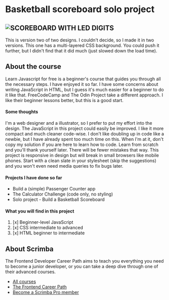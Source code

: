 # Basketball scoreboard solo project

## ![SCOREBOARD WITH LED DIGITS](/assets/images/bbcled.gif)

This is version two of two designs. I couldn't decide, so I made it in two versions. This one has a multi-layered CSS background. You could push it further, but I didn't find that it did much (just slowed down the load time).

## About the course

Learn Javascript for free is a beginner's course that guides you through all the necessary steps. I have enjoyed it so far. I have some concerns about writing JavaScript in HTML, but I guess it's much easier for a beginner to do it like that. FreeCodeCamp and The Odin Project take a different approach. I like their beginner lessons better, but this is a good start.

#### Some thoughts

I'm a web designer and a illustrator, so I prefer to put my effort into the design. The JavaScript in this project could easily be improved. I like it more compact and much cleaner code-wise. I don't like doubling up in code like a newbie, but I have already spent too much time on this. When I'm at it, don't copy my solution if you are here to learn how to code. Learn from scratch and you'll thank yourself later. There will be fewer mistakes that way. This project is responsive in design but will break in small browsers like mobile phones. Start with a clean slate in your stylesheet (skip the suggestions) and you won't even need media queries to fix bugs later.

#### Projects I have done so far

- Build a (simple) Passenger Counter app
- The Calculator Challenge (code only, no styling)
- Solo project - Build a Basketball Scoreboard

#### What you will find in this project

1.  [x] Beginner-level JavaScript
2.  [x] CSS intermediate to advanced
3.  [x] HTML beginner to intermediate

## About Scrimba

The Frontend Developer Career Path aims to teach you everything you need to become a junior developer, or you can take a deep dive through one of their advanced courses.

- [All courses](https://scrimba.com/allcourses)
- [The Frontend Career Path](https://scrimba.com/learn/frontend)
- [Become a Scrimba Pro member](https://scrimba.com/pricing)
